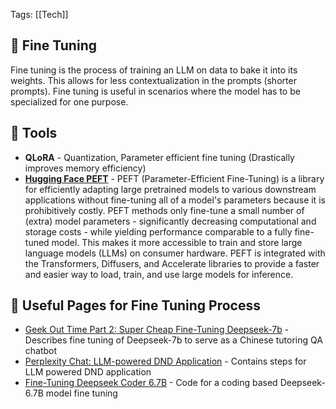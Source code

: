 Tags: [[Tech]]

## 🔧 Fine Tuning

Fine tuning is the process of training an LLM on data to bake it into its weights. This allows for less contextualization in the prompts (shorter prompts). Fine tuning is useful in scenarios where the model has to be specialized for one purpose.

## 🧰 Tools

- **QLoRA** - Quantization, Parameter efficient fine tuning (Drastically improves memory efficiency)
- **[Hugging Face PEFT](https://huggingface.co/docs/peft/en/index)** - PEFT (Parameter-Efficient Fine-Tuning) is a library for efficiently adapting large pretrained models to various downstream applications without fine-tuning all of a model's parameters because it is prohibitively costly. PEFT methods only fine-tune a small number of (extra) model parameters - significantly decreasing computational and storage costs - while yielding performance comparable to a fully fine-tuned model. This makes it more accessible to train and store large language models (LLMs) on consumer hardware. PEFT is integrated with the Transformers, Diffusers, and Accelerate libraries to provide a faster and easier way to load, train, and use large models for inference.

## 🔗 Useful Pages for Fine Tuning Process

- [Geek Out Time Part 2: Super Cheap Fine-Tuning Deepseek-7b](https://www.linkedin.com/pulse/geek-out-time-part-2-super-cheap-fine-tuning-deepseek-7b-nedved-yang-xe0jc) - Describes fine tuning of Deepseek-7b to serve as a Chinese tutoring QA chatbot
- [Perplexity Chat: LLM-powered DND Application](https://www.perplexity.ai/search/how-do-i-fine-tune-an-llm-for-LJ4TQG5hQsKuJ2o3EuNexQ) - Contains steps for LLM powered DND application
- [Fine-Tuning Deepseek Coder 6.7B](https://kennycason.com/posts/2025-03-10-finetuning-deepseek-coder-6.7b.html) - Code for a coding based Deepseek-6.7B model fine tuning
